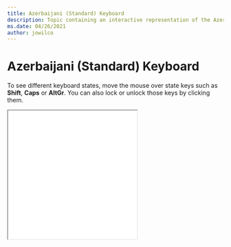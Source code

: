```yaml
--- 
title: Azerbaijani (Standard) Keyboard 
description: Topic containing an interactive representation of the Azerbaijani (Standard) Keyboard 
ms.date: 04/26/2021 
author: jowilco 
--- 
```

 
# Azerbaijani (Standard) Keyboard 
 
To see different keyboard states, move the mouse over state keys such as **Shift**, **Caps** or **AltGr**. You can also lock or unlock those keys by clicking them. 
 
<iframe src="kbdazst.html" height="300"></iframe> 

